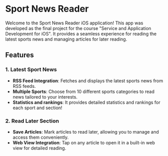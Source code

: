 # Sport News Reader

Welcome to the Sport News Reader iOS application! This app was developed as the final project for the course "Service and Application Development for iOS".
It provides a seamless experience for reading the latest sports news and managing articles for later reading.

## Features

### 1. Latest Sport News

- **RSS Feed Integration**: Fetches and displays the latest sports news from RSS feeds.
- **Multiple Sports**: Choose from 10 different sports categories to read news tailored to your interests.
- **Statistics and rankings**: It provides detailed statistics and rankings for each sport and section!

### 2. Read Later Section

- **Save Articles**: Mark articles to read later, allowing you to manage and access them conveniently.
- **Web View Integration**: Tap on any article to open it in a built-in web view for detailed reading.
